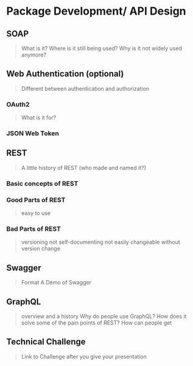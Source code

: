 # Package Development/ API Design

## SOAP
> What is it? Where is it still being used?
> Why is it not widely used anymore?

## Web Authentication (optional)
> Different between authentication and authorization

### OAuth2
> What is it for?

### JSON Web Token

## REST
> A little history of REST (who made and named it?)

### Basic concepts of REST

### Good Parts of REST
> easy to use

### Bad Parts of REST
> versioning
> not self-documenting
> not easily changeable without version change

## Swagger
> Format
> A Demo of Swagger

## GraphQL
> overview and a history
> Why do people use GraphQL?
> How does it solve some of the pain points of REST?
> How can people get 

## Technical Challenge
> Link to Challenge after you give your presentation